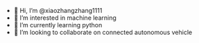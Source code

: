 - 👋 Hi, I’m @xiaozhangzhang1111
- 👀 I’m interested in machine learning
- 🌱 I’m currently learning python
- 💞️ I’m looking to collaborate on connected autonomous vehicle
<!---
xiaozhangzhang1111/xiaozhangzhang1111 is a ✨ special ✨ repository because its `README.md` (this file) appears on your GitHub profile.
You can click the Preview link to take a look at your changes.
--->
